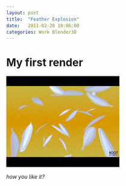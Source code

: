 ```yaml
---
layout: post
title:  "Feather Explosion"
date:   2011-02-28 10:06:00
categories: Work Blender3D
---
```


# My first render
[![](/assets/final_1280x1024-300x240.png)](/assets/final_1280x1024.png)

*how you like it?*